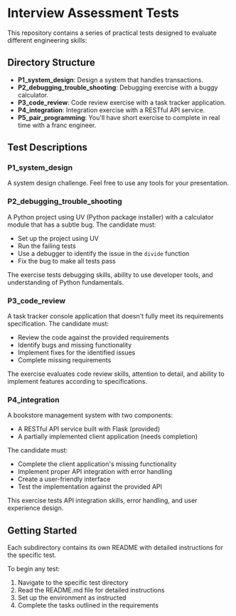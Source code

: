 # Interview Assessment Tests

This repository contains a series of practical tests designed to evaluate different engineering skills:

## Directory Structure

- **P1_system_design**: Design a system that handles transactions.
- **P2_debugging_trouble_shooting**: Debugging exercise with a buggy calculator.
- **P3_code_review**: Code review exercise with a task tracker application.
- **P4_integration**: Integration exercise with a RESTful API service.
- **P5_pair_programming**: You'll have short exercise to complete in real time with a franc engineer.

## Test Descriptions


### P1_system_design
A system design challenge. Feel free to use any tools for your presentation.

### P2_debugging_trouble_shooting
A Python project using UV (Python package installer) with a calculator module that has a subtle bug. The candidate must:
- Set up the project using UV
- Run the failing tests
- Use a debugger to identify the issue in the `divide` function
- Fix the bug to make all tests pass

The exercise tests debugging skills, ability to use developer tools, and understanding of Python fundamentals.

### P3_code_review
A task tracker console application that doesn't fully meet its requirements specification. The candidate must:
- Review the code against the provided requirements
- Identify bugs and missing functionality
- Implement fixes for the identified issues
- Complete missing requirements

The exercise evaluates code review skills, attention to detail, and ability to implement features according to specifications.

### P4_integration
A bookstore management system with two components:
- A RESTful API service built with Flask (provided)
- A partially implemented client application (needs completion)

The candidate must:
- Complete the client application's missing functionality
- Implement proper API integration with error handling
- Create a user-friendly interface
- Test the implementation against the provided API

This exercise tests API integration skills, error handling, and user experience design.

## Getting Started

Each subdirectory contains its own README with detailed instructions for the specific test.

To begin any test:
1. Navigate to the specific test directory
2. Read the README.md file for detailed instructions
3. Set up the environment as instructed
4. Complete the tasks outlined in the requirements
